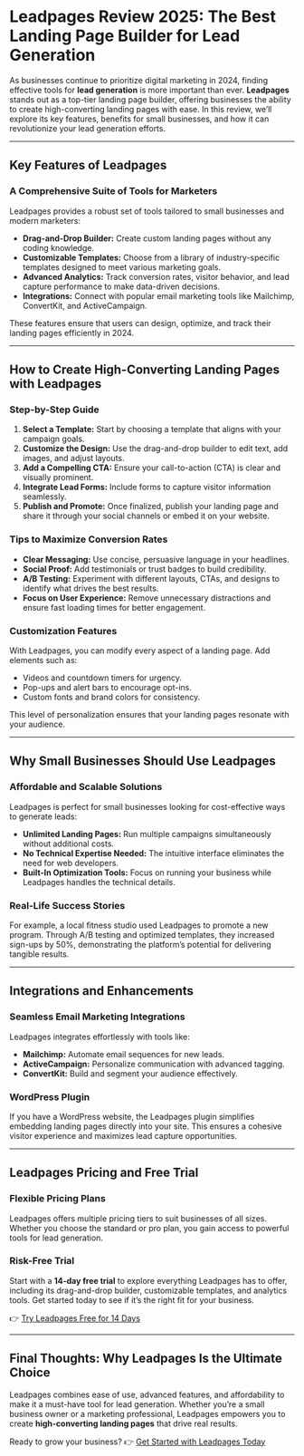 # Leadpages Review 2025: The Best Landing Page Builder for Lead Generation

As businesses continue to prioritize digital marketing in 2024, finding effective tools for **lead generation** is more important than ever. **Leadpages** stands out as a top-tier landing page builder, offering businesses the ability to create high-converting landing pages with ease. In this review, we’ll explore its key features, benefits for small businesses, and how it can revolutionize your lead generation efforts.

---

## Key Features of Leadpages

### A Comprehensive Suite of Tools for Marketers

Leadpages provides a robust set of tools tailored to small businesses and modern marketers:

- **Drag-and-Drop Builder:** Create custom landing pages without any coding knowledge.  
- **Customizable Templates:** Choose from a library of industry-specific templates designed to meet various marketing goals.  
- **Advanced Analytics:** Track conversion rates, visitor behavior, and lead capture performance to make data-driven decisions.  
- **Integrations:** Connect with popular email marketing tools like Mailchimp, ConvertKit, and ActiveCampaign.

These features ensure that users can design, optimize, and track their landing pages efficiently in 2024.

---

## How to Create High-Converting Landing Pages with Leadpages

### Step-by-Step Guide

1. **Select a Template:** Start by choosing a template that aligns with your campaign goals.  
2. **Customize the Design:** Use the drag-and-drop builder to edit text, add images, and adjust layouts.  
3. **Add a Compelling CTA:** Ensure your call-to-action (CTA) is clear and visually prominent.  
4. **Integrate Lead Forms:** Include forms to capture visitor information seamlessly.  
5. **Publish and Promote:** Once finalized, publish your landing page and share it through your social channels or embed it on your website.

### Tips to Maximize Conversion Rates

- **Clear Messaging:** Use concise, persuasive language in your headlines.  
- **Social Proof:** Add testimonials or trust badges to build credibility.  
- **A/B Testing:** Experiment with different layouts, CTAs, and designs to identify what drives the best results.  
- **Focus on User Experience:** Remove unnecessary distractions and ensure fast loading times for better engagement.

### Customization Features

With Leadpages, you can modify every aspect of a landing page. Add elements such as:

- Videos and countdown timers for urgency.  
- Pop-ups and alert bars to encourage opt-ins.  
- Custom fonts and brand colors for consistency.

This level of personalization ensures that your landing pages resonate with your audience.

---

## Why Small Businesses Should Use Leadpages

### Affordable and Scalable Solutions

Leadpages is perfect for small businesses looking for cost-effective ways to generate leads:

- **Unlimited Landing Pages:** Run multiple campaigns simultaneously without additional costs.  
- **No Technical Expertise Needed:** The intuitive interface eliminates the need for web developers.  
- **Built-In Optimization Tools:** Focus on running your business while Leadpages handles the technical details.

### Real-Life Success Stories

For example, a local fitness studio used Leadpages to promote a new program. Through A/B testing and optimized templates, they increased sign-ups by 50%, demonstrating the platform’s potential for delivering tangible results.

---

## Integrations and Enhancements

### Seamless Email Marketing Integrations

Leadpages integrates effortlessly with tools like:

- **Mailchimp:** Automate email sequences for new leads.  
- **ActiveCampaign:** Personalize communication with advanced tagging.  
- **ConvertKit:** Build and segment your audience effectively.

### WordPress Plugin

If you have a WordPress website, the Leadpages plugin simplifies embedding landing pages directly into your site. This ensures a cohesive visitor experience and maximizes lead capture opportunities.

---

## Leadpages Pricing and Free Trial

### Flexible Pricing Plans

Leadpages offers multiple pricing tiers to suit businesses of all sizes. Whether you choose the standard or pro plan, you gain access to powerful tools for lead generation.

### Risk-Free Trial

Start with a **14-day free trial** to explore everything Leadpages has to offer, including its drag-and-drop builder, customizable templates, and analytics tools. Get started today to see if it’s the right fit for your business.

👉 [Try Leadpages Free for 14 Days](https://bit.ly/LEadPages)

---

## Final Thoughts: Why Leadpages Is the Ultimate Choice

Leadpages combines ease of use, advanced features, and affordability to make it a must-have tool for lead generation. Whether you’re a small business owner or a marketing professional, Leadpages empowers you to create **high-converting landing pages** that drive real results.

Ready to grow your business? 👉 [Get Started with Leadpages Today](https://bit.ly/LEadPages)
